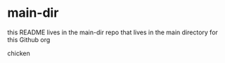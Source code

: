 # main-dir

this README lives in the main-dir repo that lives in the main directory for this Github org

chicken
